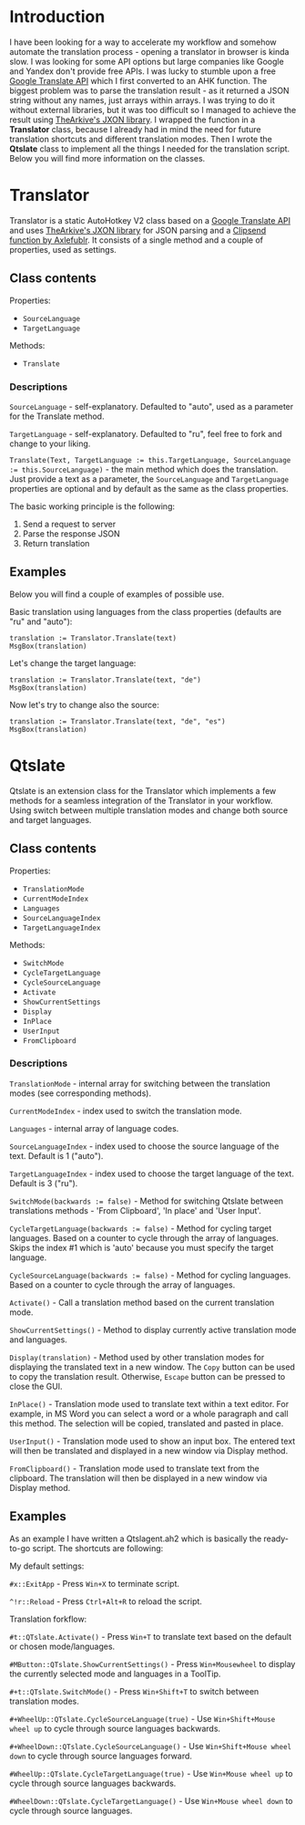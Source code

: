 # Introduction

I have been looking for a way to accelerate my workflow and somehow automate the translation process - opening a translator in browser is kinda slow. I was looking for some API options but large companies like Google and Yandex don't provide free APIs. I was lucky to stumble upon a free [Google Translate API](https://github.com/vitalets/google-translate-api) which I first converted to an AHK function. The biggest problem was to parse the translation result - as it returned a JSON string without any names, just arrays within arrays. I was trying to do it without external libraries, but it was too difficult so I managed to achieve the result using [TheArkive&#39;s JXON library](https://github.com/TheArkive/JXON_ahk2). I wrapped the function in a **Translator** class, because I already had in mind the need for future translation shortcuts and different translation modes. Then I wrote the **Qtslate** class to implement all the things I needed for the translation script. Below you will find more information on the classes.

# Translator

Translator is a static AutoHotkey V2 class based on a [Google Translate API](https://github.com/vitalets/google-translate-api) and uses [TheArkive&#39;s JXON library](https://github.com/TheArkive/JXON_ahk2) for JSON parsing and a [Clipsend function by Axlefublr](https://github.com/Axlefublr/lib-v2/blob/main/Utils/ClipSend.ahk). It consists of a single method and a couple of properties, used as settings.

## Class contents

Properties:

* `SourceLanguage`
* `TargetLanguage`

Methods:

* `Translate`

### Descriptions

`SourceLanguage` - self-explanatory. Defaulted to "auto", used as a parameter for the Translate method.

`TargetLanguage` - self-explanatory. Defaulted to "ru", feel free to fork and change to your liking.

`Translate(Text, TargetLanguage := this.TargetLanguage, SourceLanguage := this.SourceLanguage)` - the main method which does the translation. Just provide a text as a parameter, the `SourceLanguage` and `TargetLanguage` properties are optional and by default as the same as the class properties.

The basic working principle is the following:

1. Send a request to server
2. Parse the response JSON
3. Return translation

## Examples

Below you will find a couple of examples of possible use.

Basic translation using languages from the class properties (defaults are "ru" and "auto"):

```
translation := Translator.Translate(text)
MsgBox(translation)
```

Let's change the target language:

```
translation := Translator.Translate(text, "de")
MsgBox(translation)
```

Now let's try to change also the source:

```
translation := Translator.Translate(text, "de", "es")
MsgBox(translation)
```

# Qtslate

Qtslate is an extension class for the Translator which implements a few methods for a seamless integration of the Translator in your workflow. Using switch between multiple translation modes and change both source and target languages.

## Class contents

Properties:

* `TranslationMode`
* `CurrentModeIndex`
* `Languages`
* `SourceLanguageIndex`
* `TargetLanguageIndex`

Methods:

* `SwitchMode`
* `CycleTargetLanguage`
* `CycleSourceLanguage`
* `Activate`
* `ShowCurrentSettings`
* `Display`
* `InPlace`
* `UserInput`
* `FromClipboard`

### Descriptions

`TranslationMode` - internal array for switching between the translation modes (see corresponding methods).

`CurrentModeIndex` - index used to switch the translation mode.

`Languages` - internal array of language codes.

`SourceLanguageIndex` - index used to choose the source language of the text. Default is 1 ("auto").

`TargetLanguageIndex` - index used to choose the target language of the text. Default is 3 ("ru").

`SwitchMode(backwards := false)` - Method for switching Qtslate between translations methods - 'From Clipboard', 'In place' and 'User Input'.

`CycleTargetLanguage(backwards := false)` - Method for cycling target languages. Based on a counter to cycle through the array of languages. Skips the index #1 which is 'auto' because you must  specify the target language.

`CycleSourceLanguage(backwards := false)` - Method for cycling languages. Based on a counter to cycle through the array of languages.

`Activate()` - Call a translation method based on the current translation mode.

`ShowCurrentSettings()` - Method to display currently active translation mode and languages.

`Display(translation)` - Method used by other translation modes for displaying the translated text in a new window. The `Copy` button can be used to copy the translation result. Otherwise,  `Escape` button can be pressed to close the GUI.

`InPlace()` - Translation mode used to translate text within a text editor. For example, in MS Word you can select a word or a whole paragraph and call this method. The selection will be copied, translated and pasted in place.

`UserInput()` - Translation mode used to show an input box. The entered text will then be translated and displayed in a new window via Display method.

`FromClipboard()` - Translation mode used to translate text from the clipboard. The translation will then be displayed in a new window via Display method.

## Examples

As an example I have written a Qtslagent.ah2 which is basically the ready-to-go script. The shortcuts are following:

My default settings:

`#x::ExitApp` - Press `Win+X` to terminate script.

`^!r::Reload` - Press `Ctrl+Alt+R` to reload the script.

Translation forkflow:

`#t::QTslate.Activate()` - Press `Win+T` to translate text based on the default or chosen mode/languages.

`#MButton::QTslate.ShowCurrentSettings()` - Press `Win+Mousewheel` to display the currently selected mode and languages in a ToolTip.

`#+t::QTslate.SwitchMode()` - Press `Win+Shift+T` to switch between translation modes.

`#+WheelUp::QTslate.CycleSourceLanguage(true)` - Use `Win+Shift+Mouse wheel up` to cycle through source languages backwards.

`#+WheelDown::QTslate.CycleSourceLanguage()` - Use `Win+Shift+Mouse wheel down` to cycle through source languages forward.

`#WheelUp::QTslate.CycleTargetLanguage(true)` - Use `Win+Mouse wheel up` to cycle through source languages backwards.

`#WheelDown::QTslate.CycleTargetLanguage()` - Use `Win+Mouse wheel down` to cycle through source languages.

